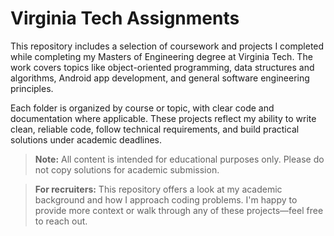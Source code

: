 # Virginia Tech Assignments

This repository includes a selection of coursework and projects I completed while completing my Masters of Engineering degree at Virginia Tech. The work covers topics like object-oriented programming, data structures and algorithms, Android app development, and general software engineering principles.

Each folder is organized by course or topic, with clear code and documentation where applicable. These projects reflect my ability to write clean, reliable code, follow technical requirements, and build practical solutions under academic deadlines.
> **Note:** All content is intended for educational purposes only. Please do not copy solutions for academic submission.

> **For recruiters:** This repository offers a look at my academic background and how I approach coding problems. I'm happy to provide more context or walk through any of these projects—feel free to reach out.
